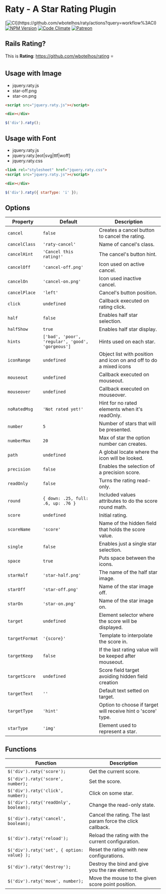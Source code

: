 # Raty - A Star Rating Plugin

[![CI](https://github.com/wbotelhos/raty/workflows/CI/badge.svg?)](https://github.com/wbotelhos/raty/actions?query=workflow%3ACI)
[![NPM Version](https://badge.fury.io/js/raty-js.svg)](https://badge.fury.io/js/raty-js)
[![Code Climate](https://codeclimate.com/github/wbotelhos/raty.png)](https://codeclimate.com/github/wbotelhos/raty)
[![Patreon](https://img.shields.io/badge/donate-%3C3-brightgreen.svg)](https://www.patreon.com/wbotelhos)

## Rails Rating?

This is **Rating**: https://github.com/wbotelhos/rating :star:

## Usage with Image

- jquery.raty.js
- star-off.png
- star-on.png

```html
<script src="jquery.raty.js"></script>

<div></div>
```

```js
$('div').raty();
```

## Usage with Font

- jquery.raty.js
- jquery.raty.[eot|svg|ttf|woff]
- jquery.raty.css

```html
<link rel="stylesheet" href="jquery.raty.css">
<script src="jquery.raty.js"></script>

<div></div>
```

```js
$('div').raty({ starType: 'i' });
```

## Options

| Property     | Default                                        |Description                                                       |
|--------------|------------------------------------------------|------------------------------------------------------------------|
|`cancel`      |`false`                                         |Creates a cancel button to cancel the rating.                     |                     
|`cancelClass` |`'raty-cancel'`                                 |Name of cancel's class.                                           |
|`cancelHint`  |`'Cancel this rating!'`                         |The cancel's button hint.                                         |
|`cancelOff`   |`'cancel-off.png'`                              |Icon used on active cancel.                                       |   
|`cancelOn`    |`'cancel-on.png'`                               |Icon used inactive cancel.                                        |  
|`cancelPlace` |`'left'`                                        |Cancel's button position.                                         |
|`click`       |`undefined`                                     |Callback executed on rating click.                                |          
|`half`        |`false`                                         |Enables half star selection.                                      |    
|`halfShow`    |`true`                                          |Enables half star display.                                        |  
|`hints`       |`['bad', 'poor', 'regular', 'good', 'gorgeous']`|Hints used on each star.                                          |
|`iconRange`   |`undefined`                                     |Object list with position and icon on and off to do a mixed icons |
|`mouseout`    |`undefined`                                     |Callback executed on mouseout.                                    |
|`mouseover`   |`undefined`                                     |Callback executed on mouseover.                                   |
|`noRatedMsg`  |`'Not rated yet!'`                              |Hint for no rated elements when it's readOnly.                    |
|`number`      |`5`                                             |Number of stars that will be presented.                           |
|`numberMax`   |`20`                                            |Max of star the option number can creates.                        |
|`path`        |`undefined`                                     |A global locate where the icon will be looked.                    |
|`precision`   |`false`                                         |Enables the selection of a precision score.                       |
|`readOnly`    |`false`                                         |Turns the rating read-only.                                       |
|`round`       |`{ down: .25, full: .6, up: .76 }`              |Included values attributes to do the score round math.            |
|`score`       |`undefined`                                     |Initial rating.                                                   |
|`scoreName`   |`'score'`                                       |Name of the hidden field that holds the score value.              |
|`single`      |`false`                                         |Enables just a single star selection.                             |
|`space`       |`true`                                          |Puts space between the icons.                                     |
|`starHalf`    |`'star-half.png'`                               |The name of the half star image.                                  |
|`starOff`     |`'star-off.png'`                                |Name of the star image off.                                       |
|`starOn`      |`'star-on.png'`                                 |Name of the star image on.                                        |
|`target`      |`undefined`                                     |Element selector where the score will be displayed.               |
|`targetFormat`|`'{score}'`                                     |Template to interpolate the score in.                             |
|`targetKeep`  |`false`                                         |If the last rating value will be keeped after mouseout.           |
|`targetScore` |`undefined`                                     |Score field target avoiding hidden field creation                 |
|`targetText`  |`''`                                            |Default text setted on target.                                    |
|`targetType`  |`'hint'`                                        |Option to choose if target will receive hint o 'score' type.      |
|`starType`    |`'img'`                                         |Element used to represent a star.                                 |

## Functions

| Function                                 | Description                                                |
|------------------------------------------|------------------------------------------------------------|
|`$('div').raty('score');`                 |Get the current score.                                      |
|`$('div').raty('score', number);`         |Set the score.                                              |
|`$('div').raty('click', number);`         |Click on some star.                                         |
|`$('div').raty('readOnly', boolean);`     |Change the read-only state.                                 |
|`$('div').raty('cancel', boolean);`       |Cancel the rating. The last param force the click callback. |
|`$('div').raty('reload');`                |Reload the rating with the current configuration.           |
|`$('div').raty('set', { option: value} );`|Reset the rating with new configurations.                   |
|`$('div').raty('destroy');`               |Destroy the bind and give you the raw element.              |
|`$('div').raty('move', number);`          |Move the mouse to the given score point position.           |
